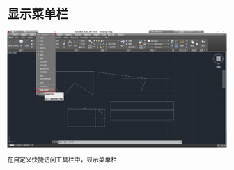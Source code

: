 # 显示菜单栏

![Snipaste_2024-03-12_16-29-32](./assets/Snipaste_2024-03-12_16-29-32.png)

在自定义快捷访问工具栏中，显示菜单栏